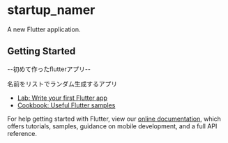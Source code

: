 # startup_namer

A new Flutter application.

## Getting Started

--初めて作ったflutterアプリ-- 

名前をリストでランダム生成するアプリ

- [Lab: Write your first Flutter app](https://flutter.dev/docs/get-started/codelab)
- [Cookbook: Useful Flutter samples](https://flutter.dev/docs/cookbook)

For help getting started with Flutter, view our
[online documentation](https://flutter.dev/docs), which offers tutorials,
samples, guidance on mobile development, and a full API reference.
